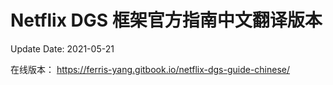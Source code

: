 # Netflix DGS 框架官方指南中文翻译版本

Update Date: 2021-05-21


在线版本：
https://ferris-yang.gitbook.io/netflix-dgs-guide-chinese/
